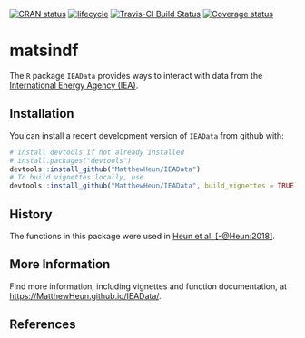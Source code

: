 
<!-- *********** -->

<!-- Note: README.md is generated from README.Rmd.   -->

<!-- Be sure to edit README.Rmd and generate the README.md file by Cmd/Ctl-shift-K -->

<!-- *********** -->

[![CRAN
status](https://www.r-pkg.org/badges/version/IEAData)](https://cran.r-project.org/package=IEAData)
[![lifecycle](https://img.shields.io/badge/lifecycle-maturing-blue.svg)](https://www.tidyverse.org/lifecycle/#experimental)
[![Travis-CI Build
Status](https://travis-ci.org/MatthewHeun/IEAData.svg?branch=master)](https://travis-ci.org/MatthewHeun/IEAData)
[![Coverage
status](https://codecov.io/gh/MatthewHeun/IEAData/branch/master/graph/badge.svg)](https://codecov.io/github/MatthewHeun/IEAData?branch=master)

# matsindf

The `R` package `IEAData` provides ways to interact with data from the
[International Energy Agency (IEA)](http://www.iea.org).

## Installation

<!-- You can install `IEAData` from CRAN with: -->

<!-- ```{r CRAN-installation, eval = FALSE} -->

<!-- install.packages("IEAData") -->

<!-- ``` -->

You can install a recent development version of `IEAData` from github
with:

``` r
# install devtools if not already installed
# install.packages("devtools")
devtools::install_github("MatthewHeun/IEAData")
# To build vignettes locally, use
devtools::install_github("MatthewHeun/IEAData", build_vignettes = TRUE)
```

## History

The functions in this package were used in [Heun et al.
\[-@Heun:2018\]](https://doi.org/10.1016/j.apenergy.2018.05.109).

## More Information

Find more information, including vignettes and function documentation,
at <https://MatthewHeun.github.io/IEAData/>.

## References
